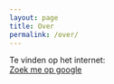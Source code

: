 ```yaml
---
layout: page
title: Over
permalink: /over/
---
```


Te vinden op het internet:<br>
[Zoek me op google](https://www.google.be/search?q=Aldo+fieuw)
